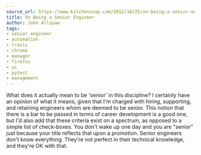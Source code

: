 ```yaml
---
source_url: https://www.kitchensoap.com/2012/10/25/on-being-a-senior-engineer/
title: On Being a Senior Engineer
author: John Allspaw
tags:
- senior engineer
- automation
- travis
- chrome
- manager
- firefox
- ui
- pytest
- management
---
```


What does it actually mean to be 'senior' in this discipline? I certainly have an opinion of what it means, given that I'm charged with hiring, supporting, and retaining engineers whom are deemed to be senior. This notion that there is a bar to be passed in terms of career development is a good one, but I'd also add that these criteria exist on a spectrum, as opposed to a simple list of check-boxes. You don't wake up one day and you are "senior" just because your title reflects that upon a promotion. Senior engineers don't know everything. They're not perfect in their technical knowledge, and they're OK with that.

